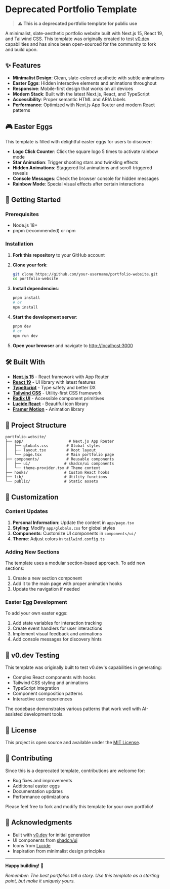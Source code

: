 # Deprecated Portfolio Template

> **⚠️ This is a deprecated portfolio template for public use**

A minimalist, slate-aesthetic portfolio website built with Next.js 15, React 19, and Tailwind CSS. This template was originally created to test [v0.dev](https://v0.dev) capabilities and has since been open-sourced for the community to fork and build upon.

## ✨ Features

- **Minimalist Design**: Clean, slate-colored aesthetic with subtle animations
- **Easter Eggs**: Hidden interactive elements and animations throughout
- **Responsive**: Mobile-first design that works on all devices
- **Modern Stack**: Built with the latest Next.js, React, and TypeScript
- **Accessibility**: Proper semantic HTML and ARIA labels
- **Performance**: Optimized with Next.js App Router and modern React patterns

## 🎮 Easter Eggs

This template is filled with delightful easter eggs for users to discover:

- **Logo Click Counter**: Click the square logo 5 times to activate rainbow mode
- **Star Animation**: Trigger shooting stars and twinkling effects
- **Hidden Animations**: Staggered list animations and scroll-triggered reveals
- **Console Messages**: Check the browser console for hidden messages
- **Rainbow Mode**: Special visual effects after certain interactions

## 🚀 Getting Started

### Prerequisites

- Node.js 18+ 
- pnpm (recommended) or npm

### Installation

1. **Fork this repository** to your GitHub account
2. **Clone your fork**:
   ```bash
   git clone https://github.com/your-username/portfolio-website.git
   cd portfolio-website
   ```

3. **Install dependencies**:
   ```bash
   pnpm install
   # or
   npm install
   ```

4. **Start the development server**:
   ```bash
   pnpm dev
   # or
   npm run dev
   ```

5. **Open your browser** and navigate to [http://localhost:3000](http://localhost:3000)

## 🛠️ Built With

- **[Next.js 15](https://nextjs.org/)** - React framework with App Router
- **[React 19](https://react.dev/)** - UI library with latest features
- **[TypeScript](https://www.typescriptlang.org/)** - Type safety and better DX
- **[Tailwind CSS](https://tailwindcss.com/)** - Utility-first CSS framework
- **[Radix UI](https://www.radix-ui.com/)** - Accessible component primitives
- **[Lucide React](https://lucide.dev/)** - Beautiful icon library
- **[Framer Motion](https://www.framer.com/motion/)** - Animation library

## 📁 Project Structure

```
portfolio-website/
├── app/                    # Next.js App Router
│   ├── globals.css        # Global styles
│   ├── layout.tsx         # Root layout
│   └── page.tsx           # Main portfolio page
├── components/            # Reusable components
│   ├── ui/               # shadcn/ui components
│   └── theme-provider.tsx # Theme context
├── hooks/                # Custom React hooks
├── lib/                  # Utility functions
└── public/               # Static assets
```

## 🎨 Customization

### Content Updates

1. **Personal Information**: Update the content in `app/page.tsx`
2. **Styling**: Modify `app/globals.css` for global styles
3. **Components**: Customize UI components in `components/ui/`
4. **Theme**: Adjust colors in `tailwind.config.ts`

### Adding New Sections

The template uses a modular section-based approach. To add new sections:

1. Create a new section component
2. Add it to the main page with proper animation hooks
3. Update the navigation if needed

### Easter Egg Development

To add your own easter eggs:

1. Add state variables for interaction tracking
2. Create event handlers for user interactions
3. Implement visual feedback and animations
4. Add console messages for discovery hints

## 🧪 v0.dev Testing

This template was originally built to test v0.dev's capabilities in generating:

- Complex React components with hooks
- Tailwind CSS styling and animations
- TypeScript integration
- Component composition patterns
- Interactive user experiences

The codebase demonstrates various patterns that work well with AI-assisted development tools.

## 📝 License

This project is open source and available under the [MIT License](LICENSE).

## 🤝 Contributing

Since this is a deprecated template, contributions are welcome for:

- Bug fixes and improvements
- Additional easter eggs
- Documentation updates
- Performance optimizations

Please feel free to fork and modify this template for your own portfolio!

## 🙏 Acknowledgments

- Built with [v0.dev](https://v0.dev) for initial generation
- UI components from [shadcn/ui](https://ui.shadcn.com/)
- Icons from [Lucide](https://lucide.dev/)
- Inspiration from minimalist design principles

---

**Happy building!** 🚀

*Remember: The best portfolios tell a story. Use this template as a starting point, but make it uniquely yours.*
